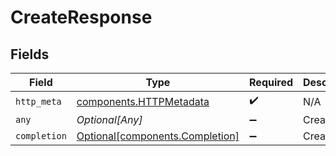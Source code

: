 # CreateResponse


## Fields

| Field                                                                    | Type                                                                     | Required                                                                 | Description                                                              |
| ------------------------------------------------------------------------ | ------------------------------------------------------------------------ | ------------------------------------------------------------------------ | ------------------------------------------------------------------------ |
| `http_meta`                                                              | [components.HTTPMetadata](../../models/components/httpmetadata.md)       | :heavy_check_mark:                                                       | N/A                                                                      |
| `any`                                                                    | *Optional[Any]*                                                          | :heavy_minus_sign:                                                       | Created                                                                  |
| `completion`                                                             | [Optional[components.Completion]](../../models/components/completion.md) | :heavy_minus_sign:                                                       | Created                                                                  |